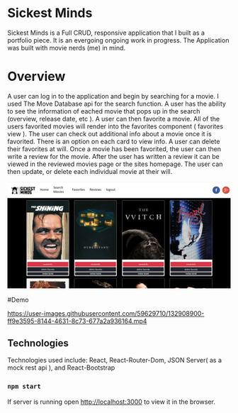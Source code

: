 # Sickest Minds

Sickest Minds is a Full CRUD, responsive application that I built as a portfolio piece. It is an evergoing ongoing work in progress.
The Application was built with movie nerds (me) in mind. 

# Overview

A user can log in to the application and begin by searching for a movie. I used The Move Database api for the search function. 
A user has the ability to see the information of eached movie that pops up in the search (overview, release date, etc ).
A user can then favorite a movie. All of the users favorited movies will render into the favorites component ( favorites view ).
The user can check out additional info about a movie once it is favorited. There is an option on each card to view info. 
A user can delete their favorites at will. Once a movie has been favorited, the user can then write a review for the movie. 
After the user has written a review it can be viewed in the reviewed movies page or the sites homepage. 
The user can then update, or delete each individual movie at their will. 


![Sickest Minds](https://github.com/Dylan-Trevor-Rowe/Sickest-Minds-/blob/main/src/components/sickestMindsScreenshot.jpg)

#Demo

https://user-images.githubusercontent.com/59629710/132908900-ff9e3595-8144-4631-8c73-677a2a936164.mp4



## Technologies 
Technologies used include: React, React-Router-Dom,  JSON Server( as a mock rest api ), and React-Bootstrap

### `npm start`

If server is running open [http://localhost:3000](http://localhost:3000) to view it in the browser.


